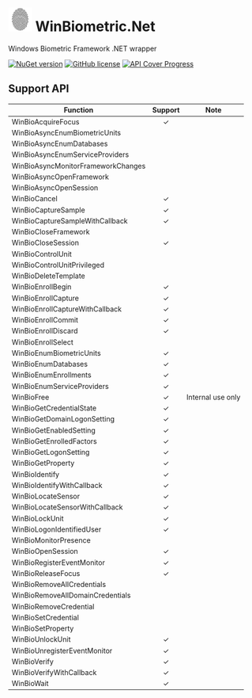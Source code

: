 # ![Alt text](nuget/fingerprint48.png "WinBiometric.Net") WinBiometric.Net

Windows Biometric Framework .NET wrapper

[![NuGet version](https://badge.fury.io/nu/WinBiometricDotNet.svg)](https://badge.fury.io/nu/WinBiometricDotNet)
[![GitHub license](https://img.shields.io/github/license/mashape/apistatus.svg)]()
[![API Cover Progress](https://img.shields.io/badge/API%20Coverage-71.1%25%20(37/52)-green.svg)]()

## Support API

|Function|Support|Note|
|----|:----:|----|
|WinBioAcquireFocus|✓||
|WinBioAsyncEnumBiometricUnits|||
|WinBioAsyncEnumDatabases|||
|WinBioAsyncEnumServiceProviders|||
|WinBioAsyncMonitorFrameworkChanges|||
|WinBioAsyncOpenFramework|||
|WinBioAsyncOpenSession|||
|WinBioCancel|✓||
|WinBioCaptureSample|✓||
|WinBioCaptureSampleWithCallback|✓||
|WinBioCloseFramework|||
|WinBioCloseSession|✓||
|WinBioControlUnit|||
|WinBioControlUnitPrivileged|||
|WinBioDeleteTemplate|||
|WinBioEnrollBegin|✓||
|WinBioEnrollCapture|✓||
|WinBioEnrollCaptureWithCallback|✓||
|WinBioEnrollCommit|✓||
|WinBioEnrollDiscard|✓||
|WinBioEnrollSelect|||
|WinBioEnumBiometricUnits|✓||
|WinBioEnumDatabases|✓||
|WinBioEnumEnrollments|✓||
|WinBioEnumServiceProviders|✓||
|WinBioFree|✓|Internal use only|
|WinBioGetCredentialState|✓||
|WinBioGetDomainLogonSetting|✓||
|WinBioGetEnabledSetting|✓||
|WinBioGetEnrolledFactors|✓||
|WinBioGetLogonSetting|✓||
|WinBioGetProperty|✓||
|WinBioIdentify|✓||
|WinBioIdentifyWithCallback|✓||
|WinBioLocateSensor|✓||
|WinBioLocateSensorWithCallback|✓||
|WinBioLockUnit|✓||
|WinBioLogonIdentifiedUser|✓||
|WinBioMonitorPresence|||
|WinBioOpenSession|✓||
|WinBioRegisterEventMonitor|✓||
|WinBioReleaseFocus|✓||
|WinBioRemoveAllCredentials|||
|WinBioRemoveAllDomainCredentials|||
|WinBioRemoveCredential|||
|WinBioSetCredential|||
|WinBioSetProperty|||
|WinBioUnlockUnit|✓||
|WinBioUnregisterEventMonitor|✓||
|WinBioVerify|✓||
|WinBioVerifyWithCallback|✓||
|WinBioWait|✓||